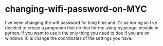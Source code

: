 # changing-wifi-password-on-MYC
I ve been changing the wifi password for long time and it's so boring so I ve decided to create a programm that do that for me using pyautogui module in python. if you want to use it the only thing you need to doo if you are on windows  10 is change the coordinates of the settings you have.
